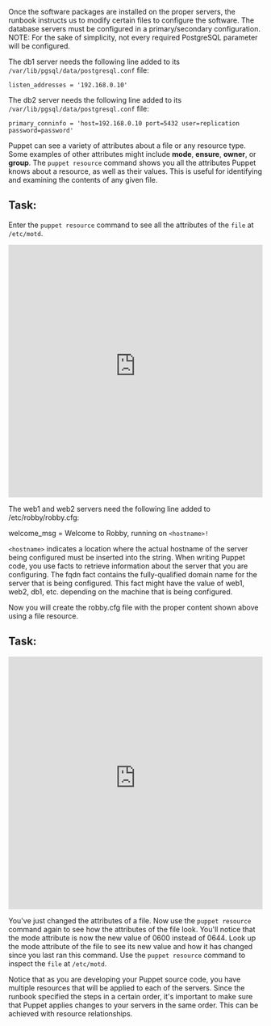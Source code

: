Once the software packages are installed on the proper servers, the runbook
instructs us to modify certain files to configure the software. The database
servers must be configured in a primary/secondary configuration. NOTE: For
the sake of simplicity, not every required PostgreSQL parameter will be
configured.

The db1 server needs the following line added to its `/var/lib/pgsql/data/postgresql.conf` file:

`listen_addresses = '192.168.0.10'`

The db2 server needs the following line added to its `/var/lib/pgsql/data/postgresql.conf` file:

`primary_conninfo = 'host=192.168.0.10 port=5432 user=replication password=password'`

Puppet can see a variety of attributes about a file or any resource type. Some examples of other attributes might include **mode**, 
**ensure**, **owner**, or **group**. The <code>puppet resource</code> command shows you all the attributes Puppet knows about a resource, 
as well as their values. This is useful for identifying and examining the contents of any given file.

## Task:
Enter the <code>puppet resource</code> command to see all the attributes of the <code>file</code> at <code>/etc/motd</code>.

<p><iframe src="https://magicbox.whatsaranjit.com/syntax/querying_the_system" width="100%" height="500px" frameborder="0" /></iframe></p>

The web1 and web2 servers need the following line added to /etc/robby/robby.cfg:

welcome_msg = Welcome to Robby, running on ``<hostname>!``

``<hostname>`` indicates a location where the actual hostname of the server being configured must be inserted into the string. When writing Puppet code, you use facts to retrieve information about the server that you are configuring. The fqdn fact contains the fully-qualified domain name for the server that is being configured. This fact might have the value of web1, web2, db1, etc. depending on the machine that is being configured.

Now you will create the robby.cfg file with the proper content shown above using a file resource.

## Task:
<p><iframe src="https://magicbox.whatsaranjit.com/syntax/modifying_attributes" width="100%" height="500px" frameborder="0" /></iframe>
</p>

<p>You&#39;ve just changed the attributes of a file. Now use the <code>puppet resource</code> command again to see how the attributes of 
the file look. You&#39;ll notice that the mode attribute is now the new value of 0600 instead of 0644. Look up the mode attribute of the 
file to see its new value and how it has changed since you last ran this command. Use the <code>puppet resource</code> command to inspect 
the <code>file</code> at <code>/etc/motd</code>.</p>

Notice that as you are developing your Puppet source code, you have multiple resources that will be applied to each of the servers. Since the runbook specified the steps in a certain order, it's important to make sure that Puppet applies changes to your servers in the same order. This can be achieved with resource relationships.

